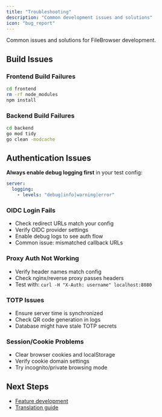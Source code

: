```yaml
---
title: "Troubleshooting"
description: "Common development issues and solutions"
icon: "bug_report"
---
```


Common issues and solutions for FileBrowser development.

## Build Issues

### Frontend Build Failures

```bash
cd frontend
rm -rf node_modules
npm install
```

### Backend Build Failures

```bash
cd backend
go mod tidy
go clean -modcache
```

## Authentication Issues

**Always enable debug logging first** in your test config:

```yaml
server:
  logging:
    - levels: "debug|info|warning|error"
```

### OIDC Login Fails

- Check redirect URLs match your config
- Verify OIDC provider settings
- Enable debug logs to see auth flow
- Common issue: mismatched callback URLs

### Proxy Auth Not Working

- Verify header names match config
- Check nginx/reverse proxy passes headers
- Test with: `curl -H "X-Auth: username" localhost:8080`

### TOTP Issues

- Ensure server time is synchronized
- Check QR code generation in logs
- Database might have stale TOTP secrets

### Session/Cookie Problems

- Clear browser cookies and localStorage
- Verify cookie domain settings
- Try incognito/private browsing mode

## Next Steps

- [Feature development](/docs/contributing/features/)
- [Translation guide](/docs/contributing/translations/)
